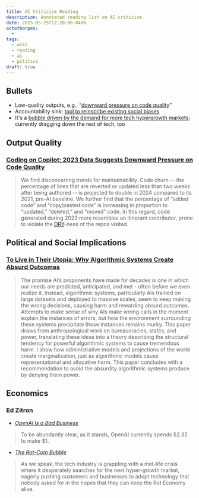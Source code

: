 ```yaml
---
title: AI Criticism Reading
description: Annotated reading list on AI criticism
date: 2025-05-25T12:20:00-0400
octothorpes:
  - 
tags:
  - wiki
  - reading
  - ai
  - politics
draft: true
---
```


## Bullets
- Low-quality outputs, e.g., “[downward pressure on code quality](#coding-on-copilot%3A-2023-data-suggests-downward-pressure-on-code-quality)”
- Accountability sink; [tool to reinscribe existing social biases](#to-live-in-their-utopia%3A-why-algorithmic-systems-create-absurd-outcomes)
- It's a [bubble driven by the demand for more tech hypergrowth markets](#economics); currently dragging down the rest of tech, too
<!-- - Concentrates control over computation: models take a huge amount of computational power to train and run; inflates demand for cloud computing infrastructure
- Invisible labor: classification, labeling, RLHF
- At the top, driven by a desire to replace workers or have a bargaining chip to use against us
- Environmental impact: missed and stretched climate goals, reopening coal plants
- The model itself is a product built on stolen labor; not just about whether the output is similar to a human learning from other art -->

## Output Quality

### [Coding on Copilot: 2023 Data Suggests Downward Pressure on Code Quality](https://www.gitclear.com/coding_on_copilot_data_shows_ais_downward_pressure_on_code_quality)

> We find disconcerting trends for maintainability. Code churn -- the percentage of lines that are reverted or updated less than two weeks after being authored -- is projected to double in 2024 compared to its 2021, pre-AI baseline. We further find that the percentage of “added code” and “copy/pasted code” is increasing in proportion to “updated,” “deleted,” and “moved” code. In this regard, code generated during 2023 more resembles an itinerant contributor, prone to violate the [DRY](https://en.wikipedia.org/wiki/Don%27t_repeat_yourself)-ness of the repos visited.

## Political and Social Implications

### [To Live in Their Utopia: Why Algorithmic Systems Create Absurd Outcomes](https://ali-alkhatib.com/research#utopia)

> The promise AI’s proponents have made for decades is one in which our needs are predicted, anticipated, and met - often before we even realize it. Instead, algorithmic systems, particularly AIs trained on large datasets and deployed to massive scales, seem to keep making the wrong decisions, causing harm and rewarding absurd outcomes. Attempts to make sense of why AIs make wrong calls in the moment explain the instances of errors, but how the environment surrounding these systems precipitate those instances remains murky. This paper draws from anthropological work on bureaucracies, states, and power, translating these ideas into a theory describing the structural tendency for powerful algorithmic systems to cause tremendous harm. I show how administrative models and projections of the world create marginalization, just as algorithmic models cause representational and allocative harm. This paper concludes with a recommendation to avoid the absurdity algorithmic systems produce by denying them power.

## Economics

### Ed Zitron
- [*OpenAI Is a Bad Business*](https://www.wheresyoured.at/oai-business/)

> To be abundantly clear, as it stands, OpenAI currently spends $2.35 to make $1.

- [*The Rot-Com Bubble*](https://www.wheresyoured.at/rotcombubble/)

> As we speak, the tech industry is grappling with a mid-life crisis where it desperately searches for the next hyper-growth market, eagerly pushing customers and businesses to adopt technology that nobody asked for in the hopes that they can keep the Rot Economy alive.